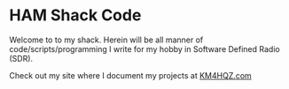 # HAM Shack Code
Welcome to to my shack. Herein will be all manner of code/scripts/programming I write for my hobby in Software Defined Radio (SDR).

Check out my site where I document my projects at [KM4HQZ.com](www.km4hqz.com)
